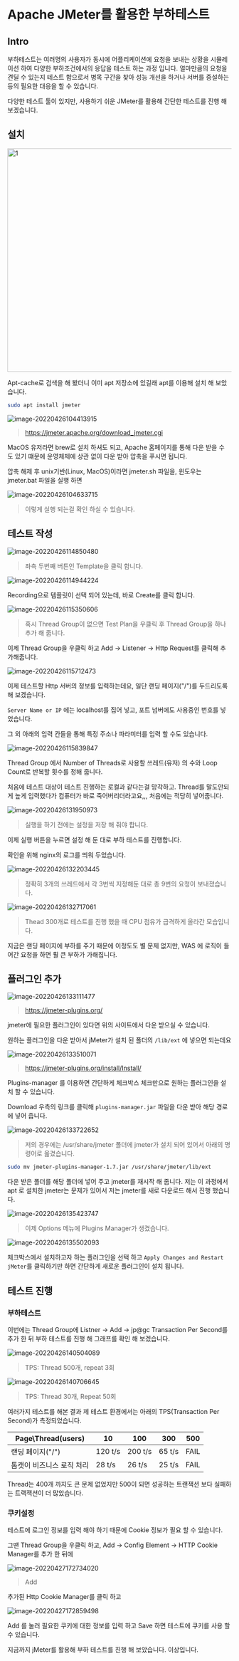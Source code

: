 # Apache JMeter를 활용한 부하테스트

## Intro

부하테스트는 여러명의 사용자가 동시에 어플리케이션에 요청을 보내는 상황을 시뮬레이션 하여 다양한 부하조건에서의 응답을 테스트 하는 과정 입니다. 얼마만큼의 요청을 견딜 수 있는지 테스트 함으로서 병목 구간을 찾아 성능 개선을 하거나 서버를 증설하는 등의 필요한 대응을 할 수 있습니다.

다양한 테스트 툴이 있지만, 사용하기 쉬운 JMeter를 활용해 간단한 테스트를 진행 해 보겠습니다.

## 설치

<img src=https://raw.githubusercontent.com/Shane-Park/mdblog/main/devops/testing/jmeter.assets/image-20220426104256919.webp width=672 height=502 alt=1>

Apt-cache로 검색을 해 봤더니 이미 apt 저장소에 있길래 apt를 이용해 설치 해 보았습니다.

```bash
sudo apt install jmeter
```

![image-20220426104413915](https://raw.githubusercontent.com/Shane-Park/mdblog/main/devops/testing/jmeter.assets/image-20220426104413915.webp)

> https://jmeter.apache.org/download_jmeter.cgi

MacOS 유저라면 brew로 설치 하셔도 되고, Apache 홈페이지를 통해 다운 받을 수 도 있기 떄문에 운영체제에 상관 없이 다운 받아 압축을 푸시면 됩니다. 

압축 해제 후 unix기반(Linux, MacOS)이라면 jmeter.sh 파일을, 윈도우는 jmeter.bat 파일을 실행 하면

![image-20220426104633715](https://raw.githubusercontent.com/Shane-Park/mdblog/main/devops/testing/jmeter.assets/image-20220426104633715.webp)

> 이렇게 실행 되는걸 확인 하실 수 있습니다.

## 테스트 작성

![image-20220426114850480](https://raw.githubusercontent.com/Shane-Park/mdblog/main/devops/testing/jmeter.assets/image-20220426114850480.webp)

> 좌측 두번째 버튼인 Template을 클릭 합니다.

![image-20220426114944224](https://raw.githubusercontent.com/Shane-Park/mdblog/main/devops/testing/jmeter.assets/image-20220426114944224.webp)

Recording으로 템플릿이 선택 되어 있는데, 바로 Create를 클릭 합니다.

![image-20220426115350606](https://raw.githubusercontent.com/Shane-Park/mdblog/main/devops/testing/jmeter.assets/image-20220426115350606.webp)

>  혹시 Thread Group이 없으면 Test Plan을 우클릭 후 Thread Group을 하나 추가 해 줍니다.

이제 Thread Group을 우클릭 하고 Add -> Listener -> Http Request를 클릭해 추가해줍니다.

![image-20220426115712473](https://raw.githubusercontent.com/Shane-Park/mdblog/main/devops/testing/jmeter.assets/image-20220426115712473.webp)

이제 테스트할 Http 서버의 정보를 입력하는데요, 일단 랜딩 페이지("/")를 두드리도록 해 보겠습니다.

`Server Name or IP` 에는 localhost를 집어 넣고, 포트 넘버에도 사용중인 번호를 넣었습니다.

그 외 아래의 입력 칸들을 통해 특정 주소나 파라미터를 입력 할 수도 있습니다.

![image-20220426115839847](https://raw.githubusercontent.com/Shane-Park/mdblog/main/devops/testing/jmeter.assets/image-20220426115839847.webp)

Thread Group 에서 Number of Threads로 사용할 쓰레드(유저) 의 수와 Loop Count로 반복할 횟수를 정해 줍니다. 

처음에 테스트 대상이 테스트 진행하는 로컬과 같다는걸 망각하고. Thread를 말도안되게 높게 입력했다가 컴퓨터가 바로 죽어버리더라고요,,, 처음에는 적당히 넣어줍니다.

![image-20220426131950973](https://raw.githubusercontent.com/Shane-Park/mdblog/main/devops/testing/jmeter.assets/image-20220426131950973.webp)

> 실행을 하기 전에는 설정을 저장 해 줘야 합니다.

이제 실행 버튼을 누르면 설정 해 둔 대로 부하 테스트를 진행합니다. 

확인을 위해 nginx의 로그를 띄워 두었습니다. 

![image-20220426132203445](https://raw.githubusercontent.com/Shane-Park/mdblog/main/devops/testing/jmeter.assets/image-20220426132203445.webp)

> 정확히 3개의 쓰레드에서 각 3번씩 지정해둔 대로 총 9번의 요청이 보내졌습니다.

![image-20220426132717061](https://raw.githubusercontent.com/Shane-Park/mdblog/main/devops/testing/jmeter.assets/image-20220426132717061.webp)

> Thead 300개로 테스트를 진행 했을 때 CPU 점유가 급격하게 올라간 모습입니다.

지금은 랜딩 페이지에 부하를 주기 때문에 이정도도 별 문제 없지만, WAS 에 로직이 들어간 요청을 하면 훨 큰 부하가 가해집니다.

## 플러그인 추가

![image-20220426133111477](https://raw.githubusercontent.com/Shane-Park/mdblog/main/devops/testing/jmeter.assets/image-20220426133111477.webp)

> https://jmeter-plugins.org/

jmeter에 필요한 플러그인이 있다면 위의 사이트에서 다운 받으실 수 있습니다.

원하는 플러그인을 다운 받아서 jMeter가 설치 된 폴더의 `/lib/ext` 에 넣으면 되는데요 

![image-20220426133510071](https://raw.githubusercontent.com/Shane-Park/mdblog/main/devops/testing/jmeter.assets/image-20220426133510071.webp)

> https://jmeter-plugins.org/install/Install/

Plugins-manager 를 이용하면 간단하게 체크박스 체크만으로 원하는 플러그인을 설치 할 수 있습니다.

Download 우측의 링크를 클릭해 `plugins-manager.jar` 파일을 다운 받아 해당 경로에 넣어 줍니다.

![image-20220426133722652](https://raw.githubusercontent.com/Shane-Park/mdblog/main/devops/testing/jmeter.assets/image-20220426133722652.webp)

> 저의 경우에는 /usr/share/jmeter 폴더에 jmeter가 설치 되어 있어서 아래의 명령어로 옮겼습니다.

```bash
sudo mv jmeter-plugins-manager-1.7.jar /usr/share/jmeter/lib/ext
```

다운 받은 폴더를 해당 폴더에 넣어 주고 jmeter를 재시작 해 줍니다. 저는 이 과정에서 apt 로 설치한 jmeter는 문제가 있어서 저는 jmeter를 새로 다운로드 해서 진행 했습니다.

![image-20220426135423747](https://raw.githubusercontent.com/Shane-Park/mdblog/main/devops/testing/jmeter.assets/image-20220426135423747.webp)

> 이제 Options 메뉴에 Plugins Manager가 생겼습니다.

![image-20220426135502093](https://raw.githubusercontent.com/Shane-Park/mdblog/main/devops/testing/jmeter.assets/image-20220426135502093.webp)

체크박스에서 설치하고자 하는 플러그인을 선택 하고 `Apply Changes and Restart jMeter`를 클릭하기만 하면 간단하게 새로운 플러그인이 설치 됩니다.

## 테스트 진행

### 부하테스트

이번에는 Thread Group에 Listner -> Add -> jp@gc Transaction Per Second를 추가 한 뒤 부하 테스트를 진행 해 그래프를 확인 해 보겠습니다.

![image-20220426140504089](https://raw.githubusercontent.com/Shane-Park/mdblog/main/devops/testing/jmeter.assets/image-20220426140504089.webp)

> TPS: Thread 500개, repeat 3회 

![image-20220426140706645](https://raw.githubusercontent.com/Shane-Park/mdblog/main/devops/testing/jmeter.assets/image-20220426140706645.webp)

> TPS: Thread 30개, Repeat 50회

여러가지 테스트를 해본 결과 제 테스트 환경에서는 아래의 TPS(Transaction Per Second)가 측정되었습니다.

| Page\Thread(users)        | 10      | 100     | 300    | 500  |
| ------------------------- | ------- | ------- | ------ | ---- |
| 랜딩 페이지("/")          | 120 t/s | 200 t/s | 65 t/s | FAIL |
| 톰캣이 비즈니스 로직 처리 | 28 t/s  | 26 t/s  | 25 t/s | FAIL |

Thread는 400개 까지도 큰 문제 없었지만 500이 되면 성공하는 트랜잭션 보다 실패하는 트랙잭션이 더 많았습니다.

### 쿠키설정

테스트에 로그인 정보를 입력 해야 하기 때문에 Cookie 정보가 필요 할 수 있습니다.

그땐 Thread Group을 우클릭 하고, Add -> Config Element -> HTTP Cookie Manager를 추가 한 뒤에

![image-20220427172734020](https://raw.githubusercontent.com/Shane-Park/mdblog/main/devops/testing/jmeter.assets/image-20220427172734020.webp)

> Add

추가된 Http Cookie Manager를 클릭 하고

![image-20220427172859498](https://raw.githubusercontent.com/Shane-Park/mdblog/main/devops/testing/jmeter.assets/image-20220427172859498.webp)

Add 를 눌러 필요한 쿠키에 대한 정보를 입력 하고 Save 하면 테스트에 쿠키를 사용 할 수 있습니다.



지금까지 jMeter를 활용해 부하 테스트를 진행 해 보았습니다. 이상입니다.
